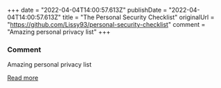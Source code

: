 +++
date = "2022-04-04T14:00:57.613Z"
publishDate = "2022-04-04T14:00:57.613Z"
title = "The Personal Security Checklist"
originalUrl = "https://github.com/Lissy93/personal-security-checklist"
comment = "Amazing personal privacy list"
+++

### Comment

Amazing personal privacy list

[Read more](https://github.com/Lissy93/personal-security-checklist)
